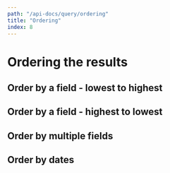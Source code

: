 ```yaml
---
path: "/api-docs/query/ordering"
title: "Ordering"
index: 8
---
```


# Ordering the results

## Order by a field - lowest to highest

## Order by a field - highest to lowest

## Order by multiple fields

## Order by dates